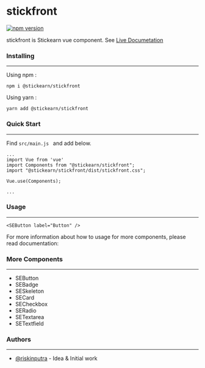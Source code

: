 # stickfront
[![npm version](https://badge.fury.io/js/%40stickearn%2Fstickfront.svg)](https://badge.fury.io/js/%40stickearn%2Fstickfront)

stickfront is Stickearn vue component. See [Live Documetation](https://bxv0m.csb.app/)

### Installing
___
Using npm :
```
npm i @stickearn/stickfront
```

Using yarn :
```
yarn add @stickearn/stickfront
```

### Quick Start
___
Find `src/main.js ` and add below.
```
...
import Vue from 'vue'
import Components from "@stickearn/stickfront";
import "@stickearn/stickfront/dist/stickfront.css";

Vue.use(Components);

...
```

### Usage
___
```
<SEButton label="Button" />
```

For more information about how to usage for more components, please read documentation:

### More Components
___
- SEButton
- SEBadge
- SESkeleton
- SECard
- SECheckbox
- SERadio
- SETextarea
- SETextfield

### Authors
___
- [@riskinputra](https://github.com/riskinputra) - Idea & Initial work
